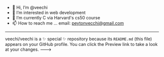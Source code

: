 - 👋 Hi, I’m @veechi
- 👀 I’m interested in web development
- 🌱 I’m currently C via Harvard's cs50 course
- 📫 How to reach me ... email: peytonvecchi@gmail.com
---
veechi/veechi is a ✨ special ✨ repository because its `README.md` (this file) appears on your GitHub profile.
You can click the Preview link to take a look at your changes.
--->
